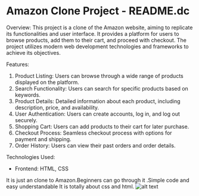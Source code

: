 # Amazon Clone Project - README.dc

Overview:
This project is a clone of the Amazon website, aiming to replicate its functionalities and user interface. It provides a platform for users to browse products, add them to their cart, and proceed with checkout. The project utilizes modern web development technologies and frameworks to achieve its objectives.

Features:
1. Product Listing: Users can browse through a wide range of products displayed on the platform.
2. Search Functionality: Users can search for specific products based on keywords.
3. Product Details: Detailed information about each product, including description, price, and availability.
4. User Authentication: Users can create accounts, log in, and log out securely.
5. Shopping Cart: Users can add products to their cart for later purchase.
6. Checkout Process: Seamless checkout process with options for payment and shipping.
7. Order History: Users can view their past orders and order details.

Technologies Used:
- Frontend: HTML, CSS
  
It is just an clone to Amazon.Beginners can go through it .Simple code and easy understandable
It is totally about css and html.
![alt text](http://url/to/image.png)
